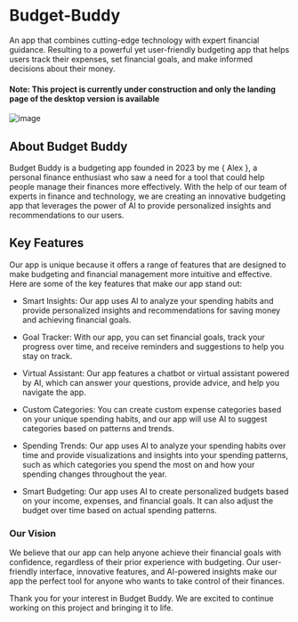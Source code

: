 # Budget-Buddy
An app that combines cutting-edge technology with expert financial guidance. Resulting to a powerful yet user-friendly budgeting app that helps users track their expenses, set financial goals, and make informed decisions about their money.

#### Note: This project is currently under construction and only the landing page of the desktop version is available
![image](https://user-images.githubusercontent.com/125030478/236678078-2df62f8e-24e0-4a8e-a2ee-b454f1c18b93.png)

## About Budget Buddy
Budget Buddy is a budgeting app founded in 2023 by me { Alex }, a personal finance enthusiast who saw a need for a tool that could help people manage their finances more effectively. With the help of our team of experts in finance and technology, we are creating an innovative budgeting app that leverages the power of AI to provide personalized insights and recommendations to our users.

## Key Features
Our app is unique because it offers a range of features that are designed to make budgeting and financial management more intuitive and effective. Here are some of the key features that make our app stand out:

* Smart Insights: Our app uses AI to analyze your spending habits and provide personalized insights and recommendations for saving money and achieving financial goals.

* Goal Tracker: With our app, you can set financial goals, track your progress over time, and receive reminders and suggestions to help you stay on track.

* Virtual Assistant: Our app features a chatbot or virtual assistant powered by AI, which can answer your questions, provide advice, and help you navigate the app.

* Custom Categories: You can create custom expense categories based on your unique spending habits, and our app will use AI to suggest categories based on patterns and trends.

* Spending Trends: Our app uses AI to analyze your spending habits over time and provide visualizations and insights into your spending patterns, such as which categories you spend the most on and how your spending changes throughout the year.

* Smart Budgeting: Our app uses AI to create personalized budgets based on your income, expenses, and financial goals. It can also adjust the budget over time based on actual spending patterns.

### Our Vision
We believe that our app can help anyone achieve their financial goals with confidence, regardless of their prior experience with budgeting. Our user-friendly interface, innovative features, and AI-powered insights make our app the perfect tool for anyone who wants to take control of their finances.

Thank you for your interest in Budget Buddy. We are excited to continue working on this project and bringing it to life.
